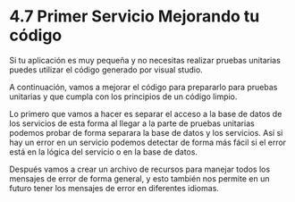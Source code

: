 # 4.7 Primer Servicio Mejorando tu código

Si tu aplicación es muy pequeña y no necesitas realizar pruebas unitarias puedes utilizar el código generado por visual studio.&#x20;

A continuación, vamos a mejorar el código para prepararlo para pruebas unitarias y que cumpla con los principios de un código limpio.

Lo primero que vamos a hacer es separar el acceso a la base de datos de los servicios de esta forma al llegar a la parte de pruebas unitarias podemos probar de forma separara la base de datos y los servicios. Así si hay un error en un servicio podemos detectar de forma más fácil si el error está en la lógica del servicio o en la base de datos.

Después vamos a crear un archivo de recursos para manejar todos los mensajes de error de forma general, y esto también nos permite en un futuro tener los mensajes de error en diferentes idiomas.
